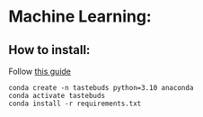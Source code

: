 # Machine Learning:

## How to install:

Follow [this guide](https://docs.conda.io/projects/conda/en/latest/user-guide/install/macos.html)

```
conda create -n tastebuds python=3.10 anaconda
conda activate tastebuds
conda install -r requirements.txt
```
